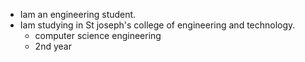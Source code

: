 * Iam an engineering student.
* Iam studying in St joseph's college of engineering and technology.
  * computer science engineering
  * 2nd year
